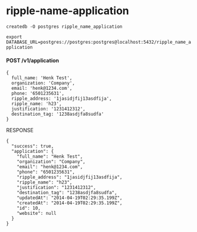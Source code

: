 ripple-name-application
=======================

`createdb -O postgres ripple_name_application`

`export DATABASE_URL=postgres://postgres:postgres@localhost:5432/ripple_name_application`

#### POST /v1/application
```
{
  full_name: 'Henk Test',
  organization: 'Company',
  email: 'henk@1234.com',
  phone: '6501235631',
  ripple_address: '1jasidjfij13asdfija',
  ripple_name: 'h23',
  justification: '1231412312',
  destination_tag: '1238asdjfa8sudfa'
}
```

RESPONSE

```
{
  "success": true,
  "application": {
    "full_name": "Henk Test",
    "organization": "Company",
    "email": "henk@1234.com",
    "phone": "6501235631",
    "ripple_address": "1jasidjfij13asdfija",
    "ripple_name": "h23",
    "justification": "1231412312",
    "destination_tag": "1238asdjfa8sudfa",
    "updatedAt": "2014-04-19T02:29:35.199Z",
    "createdAt": "2014-04-19T02:29:35.199Z",
    "id": 10,
    "website": null
  }
}
```

